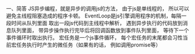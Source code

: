 一、简答
JS异步编程，就是异步的调用js的方法， 由于js是单线程的， 所以可以避免主线程阻塞造成的程序卡顿。
EventLoop是js引擎调用程序的机制，每隔一段时间从队列里面 取出一段js代码到主线程中解析， 遇到异步执行的代码放到消息队列里面， 带异步操作执行完毕后将回调函数放到事件队列里面， 等待下一个事件循环时取出执行。
宏任务是一个js事件循环， 每个宏任务的末尾都会习性当前宏任务执行时产生的微任务（如果有的话， 例如调用promise等）